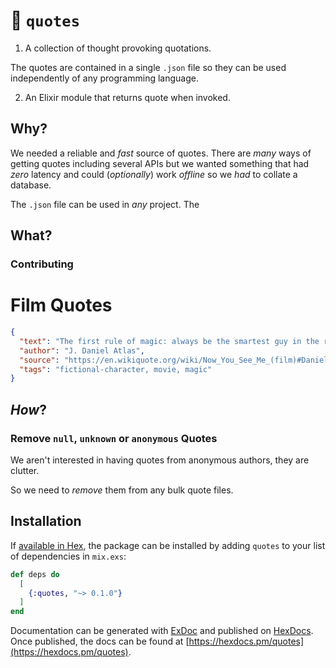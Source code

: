 # 💬 `quotes`

1. A collection of thought provoking
quotations.

The quotes are contained
in a single `.json` file
so they can be used independently
of any programming language.

<!--
Below are usage examples in
several languages.
-->


2. An Elixir module that returns quote when invoked.


## Why?

We needed a reliable and _fast_ source of quotes.
There are _many_ ways of getting quotes
including several APIs
but we wanted something
that had _zero_ latency
and could (_optionally_) work _offline_
so we _had_ to collate a database.

The `.json` file can be used in _any_
project. The




## What?



### Contributing





# Film Quotes



```json
{
  "text": "The first rule of magic: always be the smartest guy in the room.",
  "author": "J. Daniel Atlas",
  "source": "https://en.wikiquote.org/wiki/Now_You_See_Me_(film)#Daniel_Atlas",
  "tags": "fictional-character, movie, magic"  
}
```




## _How_?



### Remove `null`, `unknown` or `anonymous` Quotes

We aren't interested in having quotes from anonymous authors,
they are clutter.

So we need to _remove_ them from any bulk quote files.






## Installation

If [available in Hex](https://hex.pm/docs/publish), the package can be installed
by adding `quotes` to your list of dependencies in `mix.exs`:

```elixir
def deps do
  [
    {:quotes, "~> 0.1.0"}
  ]
end
```

Documentation can be generated with [ExDoc](https://github.com/elixir-lang/ex_doc)
and published on [HexDocs](https://hexdocs.pm). Once published, the docs can
be found at [https://hexdocs.pm/quotes](https://hexdocs.pm/quotes).
